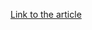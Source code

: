 [Link to the article](https://cybersecuritynews.com/penetration-testing-and-threat-hunting-key-practices-for-security-leaders/)
